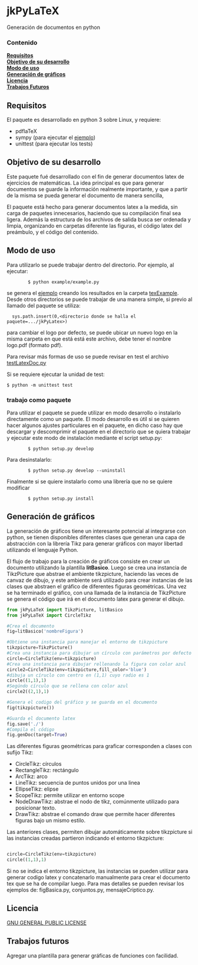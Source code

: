 # jkPyLaTeX
Generación de documentos en python

### Contenido
**[Requisitos](#requisitos)**<br>
**[Objetivo de su desarrollo](#objetivo-de-su-desarrollo)**<br>
**[Modo de uso](#modo-de-uso)**<br>
**[Generación de gráficos](#generación-de-gráficos)**<br>
**[Licencia](#licencia)**<br>
**[Trabajos Futuros](#trabajos-futuros)**<br>

## Requisitos
El paquete es desarrollado en python 3 sobre Linux, y requiere:
* pdflaTeX
* sympy (para ejecutar el [ejemplo](example/example.py))
* unittest (para ejecutar los tests)

## Objetivo de su desarrollo
Este paquete fué desarrollado con el fin de generar documentos latex
de ejercicios de matemáticas. La idea principal es que para generar
documentos se guarde la información realmente importante, y que 
a partir de la misma se pueda generar el documento de manera sencilla,

El paquete está hecho para generar documentos latex a la medida,
sin carga de paquetes innecesarios, haciendo que su compilación
final sea ligera. Además la estructura de los archivos de salida
busca ser ordenada y limpia, organizando en carpetas diferente las 
figuras, el código latex del preámbulo, y el código del contenido.

## Modo de uso
Para utilizarlo se puede trabajar dentro del
directorio. Por ejemplo, al ejecutar:

			$ python example/example.py

se genera el [ejemplo](example/example.py) creando los resultados en la carpeta
[texExample](texExample/). Desde otros directorios se puede trabajar de una 
manera simple, si previo al llamado del paquete se utiliza:
    
      sys.path.insert(0,<directorio donde se halla el paquete=.../jkPyLatex>)

para cambiar el logo por defecto, se puede ubicar un nuevo logo en la misma carpeta
en que está está este archivo, debe tener el nombre logo.pdf (formato pdf).

Para revisar más formas de uso se puede revisar en test el archivo  [testLatexDoc.py](test/testLatexDoc.py)

Si se requiere ejecutar la unidad de test:

	$ python -m unittest test


### trabajo como paquete
Para utilizar el paquete se puede utilizar en modo desarrollo o instalarlo
directamente como un paquete. El modo desarrollo es útil si se quieren hacer 
algunos ajustes particulares en el paquete, en dicho caso hay que descargar 
y descomprimir el paquete en el directorio que se quiera trabajar y ejecutar
este modo de instalación mediante el script setup.py:

			$ python setup.py develop

Para desinstalarlo:

			$ python setup.py develop --uninstall

Finalmente si se quiere instalarlo como una librería que no se quiere modificar

			$ python setup.py install

## Generación de gráficos
La generación de gráficos tiene un interesante potencial al integrarse con 
python, se tienen disponibles diferentes clases que generan una capa de 
abstracción con la librería Tikz para generar gráficos con mayor libertad
utilizando el lenguaje Python.

El flujo de trabajo para la creación de gráficos consiste en crear un documento 
utilizando la plantilla **litBasico**. Luego se crea una instancia de 
TikzPicture que abstrae el ambiente tikzpicture, haciendo las veces de 
canvaz de dibujo, y este ambiente será utilizado para crear instancias 
de las clases que abstraen el gráfico de diferentes figuras geométricas.
Una vez se ha terminado el gráfico, con una llamada de la instancia de 
TikzPicture se genera el código que irá en el documento latex para 
generar el dibujo.

```python
from jkPyLaTeX import TikzPicture, litBasico
from jkPyLaTeX import CircleTikz

#Crea el documento
fig=litBasico('nombreFigura')

#Obtiene una instancia para manejar el entorno de tikzpicture
tikzpicture=TikzPicture()
#Crea una instancia para dibujar un círculo con parámetros por defecto
circle=CircleTikz(env=tikzpicture)
#Crea una instancia para dibujar rellenando la figura con color azul
circle2=CircleTikz(env=tikzpicture,fill_color='blue')
#dibuja un círuclo con centro en (1,1) cuyo radio es 1
circle((1,1),1)
#Segúndo círculo que se rellena con color azul
circle2((2,1),1)

#Genera el codigo del gráfico y se guarda en el documento
fig(tikzpicture())

#Guarda el documento latex
fig.save('./')
#Compila el código
fig.genDoc(target=True)
```

Las diferentes figuras geométricas para graficar corresponden 
a clases con sufijo Tikz: 
  * CircleTikz: círculos
  * RectangleTikz: rectángulo
  * ArcTikz: arco
  * LineTikz: secuencia de puntos unidos por una linea
  * EllipseTikz: elipse
  * ScopeTikz: permite utilizar en entorno scope
  * NodeDrawTikz: abstrae el nodo de tikz, comúnmente utilizado para posicionar
    texto.
  * DrawTikz: abstrae el comando draw que permite hacer diferentes figuras 
    bajo un mismo estilo.

Las anteriores clases, permiten dibujar automáticamente sobre tikzpicture si 
las instancias creadas partieron indicando el entorno tikzpicture:

```python

circle=CircleTikz(env=tikzpicture)
circle((1,1),1)
```

Si no se indica el entorno tikzpicture, las instancias se pueden utilizar 
para generar codigo latex y concatenarlo manualmente para crear el documento 
tex que se ha de compilar luego. Para mas detalles se pueden revisar los 
ejemplos de: figBasica.py, conjuntos.py, mensajeCriptico.py.

## Licencia
[GNU GENERAL PUBLIC LICENSE](LICENSE)



## Trabajos futuros
Agregar una plantilla para generar gráficas de funciones con facilidad.


